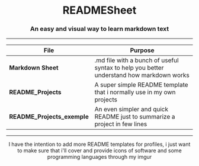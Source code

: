 <div align="center">
  
# READMESheet
### An easy and visual way to learn markdown text
  
</div>

---

<div align="center">

File|Purpose
--|--
**Markdown Sheet**|.md file with a bunch of useful syntax to help you better understand how markdown works
**README_Projects**|A super simple README template that i normally use in my own projects
**README_Projects_exemple**|An even simpler and quick README just to summarize a project in few lines

</div>

---

<div align="center">

  I have the intention to add more README templates for profiles, i just want to make sure that i'll cover and provide icons of software and some programming languages through my imgur

</div>
